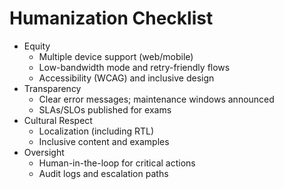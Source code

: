 # Humanization Checklist

- Equity
  - Multiple device support (web/mobile)
  - Low-bandwidth mode and retry-friendly flows
  - Accessibility (WCAG) and inclusive design
- Transparency
  - Clear error messages; maintenance windows announced
  - SLAs/SLOs published for exams
- Cultural Respect
  - Localization (including RTL)
  - Inclusive content and examples
- Oversight
  - Human-in-the-loop for critical actions
  - Audit logs and escalation paths
